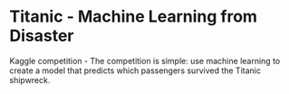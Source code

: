 # Titanic - Machine Learning from Disaster
 Kaggle competition - The competition is simple: use machine learning to create a model that predicts which passengers survived the Titanic shipwreck.
